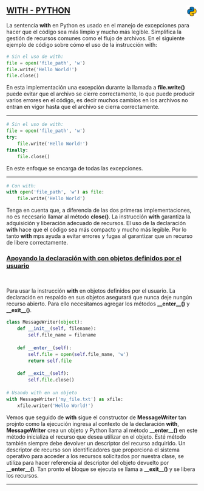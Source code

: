 ## <u>WITH - PYTHON</u> <img src="../assets/img/python(144x144).png" width="30" align="right">


La sentencia **with** en Python es usado en el manejo de excepciones para hacer que el código sea más limpio y mucho más legible. Simplifica la gestión de recursos comunes como el flujo de archivos. En el siguiente ejemplo de código sobre cómo el uso de la instrucción with:


```py
# Sin el uso de with:
file = open('file_path', 'w')
file.write('Hello World!')
file.close()
```

En esta implementación una excepción durante la llamada a **file.write()** puede evitar que el archivo se cierre correctamente, lo que puede producir varios errores en el código, es decir muchos cambios en los archivos no entran en vigor hasta que el archivo se cierra correctamente.

---

```py
# Sin el uso de with:
file = open('file_path', 'w')
try:
    file.write('Hello World!')
finally:
    file.close()
```

En este enfoque se encarga de todas las excepciones.

---

```py
# Con with:
with open('file_path', 'w') as file:
    file.write('Hello World')
```

Tenga en cuenta que, a diferencia de las dos primeras implementaciones, no es necesario llamar al método **close()**. La instrucción **with** garantiza la adquisición y liberación adecuado de recursos. El uso de la declaración **with** hace que el código sea más compacto y mucho más legible. Por lo tanto **with** mps ayuda a evitar errores y fugas al garantizar que un recurso de libere correctamente.


### <p align="left"><u>Apoyando la declaración with con objetos definidos por el usuario</u><p>

<br>

Para usar la instrucción **with** en objetos definidos por el usuario. La declaración en respaldo en sus objetos asegurará que nunca deje nungún recurso abierto. Para ello necesitamos agregar los métodos **\_\_enter\_\_()** y **\_\_exit\_\_()**.

```py
class MessageWriter(object):
    def __init__(self, filename):
        self.file_name = filename
    
    def __enter__(self):
        self.file = open(self.file_name, 'w')
        return self.file 

    def __exit__(self):
        self.file.close()

# Usando with en un objeto
with MessageWriter('my_file.txt') as xfile:
    xfile.writer('Hello World!')
```

Vemos que seguido de **with** sigue el constructor de **MessageWriter** tan projnto como la ejecución ingresa al contexto de la declaración **with**, **MessageWriter** crea un objeto y Python llama al método **\_\_enter\_\_()** en este método inicializa el recurso que desea utilizar en el objeto. Esté método también siempre debe devolver un descriptor del recurso adquirido. Un descriptor de recurso son identificadores que proporciona el sistema operativo para acceder a los recursos solicitados por nuestra clase, se utiliza para hacer referencia al descriptor del objeto devuelto por **\_\_enter\_\_()**. Tan pronto el bloque se ejecuta se llama a **\_\_exit\_\_()** y se libera los recursos. 

---